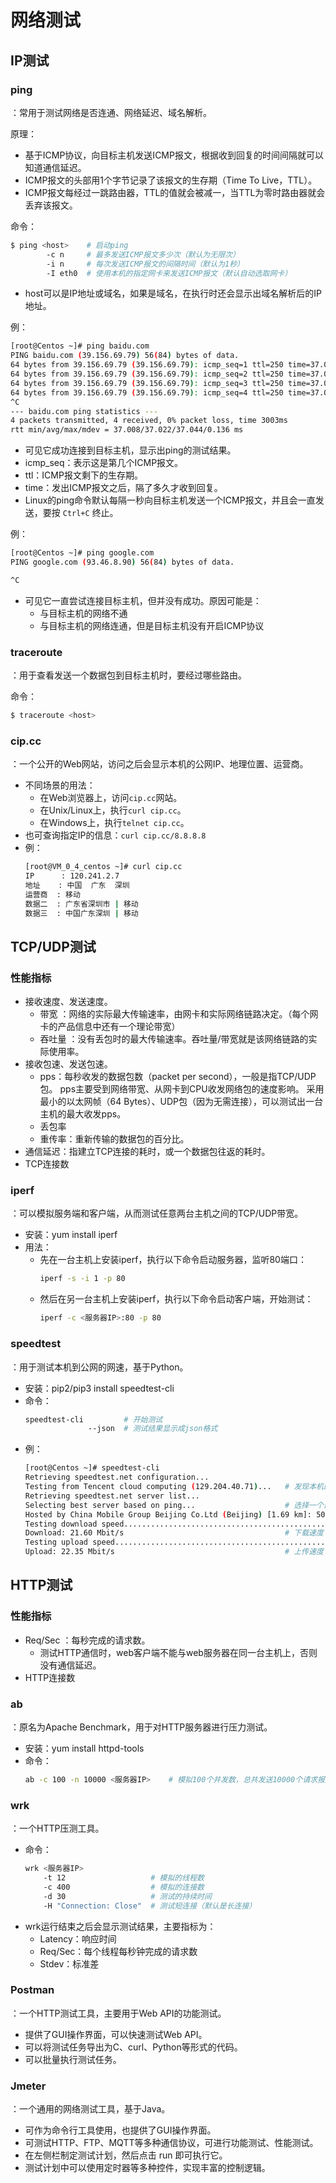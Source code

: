 # 网络测试

## IP测试

### ping

：常用于测试网络是否连通、网络延迟、域名解析。

原理：
- 基于ICMP协议，向目标主机发送ICMP报文，根据收到回复的时间间隔就可以知道通信延迟。
- ICMP报文的头部用1个字节记录了该报文的生存期（Time To Live，TTL）。
- ICMP报文每经过一跳路由器，TTL的值就会被减一，当TTL为零时路由器就会丢弃该报文。

命令：
```sh
$ ping <host>    # 启动ping
        -c n     # 最多发送ICMP报文多少次（默认为无限次）
        -i n     # 每次发送ICMP报文的间隔时间（默认为1秒）
        -I eth0  # 使用本机的指定网卡来发送ICMP报文（默认自动选取网卡）
```
- host可以是IP地址或域名，如果是域名，在执行时还会显示出域名解析后的IP地址。

例：
```sh
[root@Centos ~]# ping baidu.com
PING baidu.com (39.156.69.79) 56(84) bytes of data.
64 bytes from 39.156.69.79 (39.156.69.79): icmp_seq=1 ttl=250 time=37.0 ms
64 bytes from 39.156.69.79 (39.156.69.79): icmp_seq=2 ttl=250 time=37.0 ms
64 bytes from 39.156.69.79 (39.156.69.79): icmp_seq=3 ttl=250 time=37.0 ms
64 bytes from 39.156.69.79 (39.156.69.79): icmp_seq=4 ttl=250 time=37.0 ms
^C
--- baidu.com ping statistics ---
4 packets transmitted, 4 received, 0% packet loss, time 3003ms
rtt min/avg/max/mdev = 37.008/37.022/37.044/0.136 ms
```
- 可见它成功连接到目标主机，显示出ping的测试结果。
- icmp_seq：表示这是第几个ICMP报文。
- ttl：ICMP报文剩下的生存期。
- time：发出ICMP报文之后，隔了多久才收到回复。
- Linux的ping命令默认每隔一秒向目标主机发送一个ICMP报文，并且会一直发送，要按 `Ctrl+C` 终止。

例：
```sh
[root@Centos ~]# ping google.com
PING google.com (93.46.8.90) 56(84) bytes of data.

^C
```
- 可见它一直尝试连接目标主机，但并没有成功。原因可能是：
  - 与目标主机的网络不通
  - 与目标主机的网络连通，但是目标主机没有开启ICMP协议

### traceroute

：用于查看发送一个数据包到目标主机时，要经过哪些路由。

命令：
```sh
$ traceroute <host>
```

### cip.cc

：一个公开的Web网站，访问之后会显示本机的公网IP、地理位置、运营商。
- 不同场景的用法：
  - 在Web浏览器上，访问`cip.cc`网站。
  - 在Unix/Linux上，执行`curl cip.cc`。
  - 在Windows上，执行`telnet cip.cc`。
- 也可查询指定IP的信息：`curl cip.cc/8.8.8.8`
- 例：
    ```sh
    [root@VM_0_4_centos ~]# curl cip.cc
    IP      : 120.241.2.7
    地址    : 中国  广东  深圳
    运营商  : 移动
    数据二  : 广东省深圳市 | 移动
    数据三  : 中国广东深圳 | 移动
    ```

## TCP/UDP测试

### 性能指标

- 接收速度、发送速度。
  - 带宽    ：网络的实际最大传输速率，由网卡和实际网络链路决定。（每个网卡的产品信息中还有一个理论带宽）
  - 吞吐量  ：没有丢包时的最大传输速率。吞吐量/带宽就是该网络链路的实际使用率。
- 接收包速、发送包速。
  - pps：每秒收发的数据包数（packet per second），一般是指TCP/UDP包。
pps主要受到网络带宽、从网卡到CPU收发网络包的速度影响。
采用最小的以太网帧（64 Bytes）、UDP包（因为无需连接），可以测试出一台主机的最大收发pps。
  - 丢包率
  - 重传率：重新传输的数据包的百分比。
- 通信延迟：指建立TCP连接的耗时，或一个数据包往返的耗时。
- TCP连接数

### iperf

：可以模拟服务端和客户端，从而测试任意两台主机之间的TCP/UDP带宽。
- 安装：yum install iperf
- 用法：
  - 先在一台主机上安装iperf，执行以下命令启动服务器，监听80端口：
      ```sh
      iperf -s -i 1 -p 80
      ```
  - 然后在另一台主机上安装iperf，执行以下命令启动客户端，开始测试：
      ```sh
      iperf -c <服务器IP>:80 -p 80
      ```

### speedtest

：用于测试本机到公网的网速，基于Python。
- 安装：pip2/pip3 install speedtest-cli
- 命令：
  ```sh
  speedtest-cli         # 开始测试
                --json  # 测试结果显示成json格式
  ```
- 例：
  ```sh
  [root@Centos ~]# speedtest-cli
  Retrieving speedtest.net configuration...
  Testing from Tencent cloud computing (129.204.40.71)...   # 发现本机的公网IP
  Retrieving speedtest.net server list...
  Selecting best server based on ping...                    # 选择一个最近的speedtest.net服务器来测试
  Hosted by China Mobile Group Beijing Co.Ltd (Beijing) [1.69 km]: 50.546 ms
  Testing download speed................................................................................
  Download: 21.60 Mbit/s                                    # 下载速度
  Testing upload speed................................................................................................
  Upload: 22.35 Mbit/s                                      # 上传速度
  ```

## HTTP测试

### 性能指标

- Req/Sec  ：每秒完成的请求数。
  - 测试HTTP通信时，web客户端不能与web服务器在同一台主机上，否则没有通信延迟。
- HTTP连接数

### ab

：原名为Apache Benchmark，用于对HTTP服务器进行压力测试。
- 安装：yum install httpd-tools
- 命令：
    ```sh
    ab -c 100 -n 10000 <服务器IP>    # 模拟100个并发数，总共发送10000个请求报文
    ```

### wrk

：一个HTTP压测工具。

- 命令：
    ```sh
    wrk <服务器IP>
        -t 12                   # 模拟的线程数
        -c 400                  # 模拟的连接数
        -d 30                   # 测试的持续时间
        -H "Connection: Close"  # 测试短连接（默认是长连接）
    ```
- wrk运行结束之后会显示测试结果，主要指标为：
    - Latency：响应时间
    - Req/Sec：每个线程每秒钟完成的请求数
    - Stdev：标准差

### Postman

：一个HTTP测试工具，主要用于Web API的功能测试。
- 提供了GUI操作界面，可以快速测试Web API。
- 可以将测试任务导出为C、curl、Python等形式的代码。
- 可以批量执行测试任务。

### Jmeter

：一个通用的网络测试工具，基于Java。
- 可作为命令行工具使用，也提供了GUI操作界面。
- 可测试HTTP、FTP、MQTT等多种通信协议，可进行功能测试、性能测试。
- 在左侧栏制定测试计划，然后点击 run 即可执行它。
- 测试计划中可以使用定时器等多种控件，实现丰富的控制逻辑。
